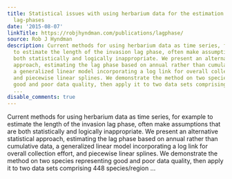 ```yaml
---
title: Statistical issues with using herbarium data for the estimation of invasion
  lag-phases
date: '2015-08-07'
linkTitle: https://robjhyndman.com/publications/lagphase/
source: Rob J Hyndman
description: Current methods for using herbarium data as time series, for example
  to estimate the length of the invasion lag phase, often make assumptions that are
  both statistically and logically inappropriate. We present an alternative statistical
  approach, estimating the lag phase based on annual rather than cumulative data,
  a generalized linear model incorporating a log link for overall collection effort,
  and piecewise linear splines. We demonstrate the method on two species representing
  good and poor data quality, then apply it to two data sets comprising 448 species/region
  ...
disable_comments: true
---
```

Current methods for using herbarium data as time series, for example to estimate the length of the invasion lag phase, often make assumptions that are both statistically and logically inappropriate. We present an alternative statistical approach, estimating the lag phase based on annual rather than cumulative data, a generalized linear model incorporating a log link for overall collection effort, and piecewise linear splines. We demonstrate the method on two species representing good and poor data quality, then apply it to two data sets comprising 448 species/region ...